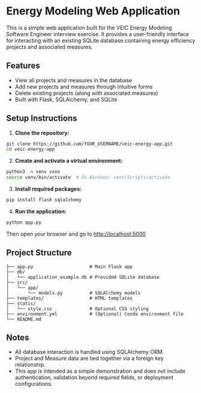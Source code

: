 # Energy Modeling Web Application

This is a simple web application built for the VEIC Energy Modeling Software Engineer interview exercise. It provides a user-friendly interface for interacting with an existing SQLite database containing energy efficiency projects and associated measures.

## Features

- View all projects and measures in the database
- Add new projects and measures through intuitive forms
- Delete existing projects (along with associated measures)
- Built with Flask, SQLAlchemy, and SQLite

## Setup Instructions

1. **Clone the repository:**

```bash
git clone https://github.com/YOUR_USERNAME/veic-energy-app.git
cd veic-energy-app
```

2. **Create and activate a virtual environment:**

```bash
python3 -m venv venv
source venv/bin/activate  # On Windows: venv\Scripts\activate
```

3. **Install required packages:**

```bash
pip install flask sqlalchemy
```

4. **Run the application:**

```bash
python app.py
```

Then open your browser and go to [http://localhost:5000](http://localhost:5000)

## Project Structure

```
├── app.py                     # Main Flask app
├── db/
│   └── application_example.db # Provided SQLite database
├── src/
│   └── app/
│       └── models.py          # SQLAlchemy models
├── templates/                 # HTML templates
├── static/
│   └── style.css              # Optional CSS styling
├── environment.yml            # (Optional) Conda environment file
└── README.md
```

## Notes

- All database interaction is handled using SQLAlchemy ORM.
- Project and Measure data are tied together via a foreign key relationship.
- This app is intended as a simple demonstration and does not include authentication, validation beyond required fields, or deployment configurations.